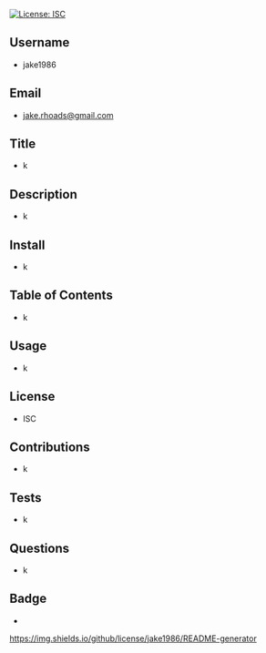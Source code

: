 
 [![License: ISC](https://img.shields.io/badge/License-ISC-blue.svg)](https://opensource.org/licenses/ISC)
## Username
  * jake1986
## Email
  * jake.rhoads@gmail.com
## Title
  * k
## Description
  * k
## Install
  * k
## Table of Contents
  * k
## Usage
  * k
## License
  * ISC
## Contributions
  * k
## Tests
  * k
## Questions
  * k
## Badge
  * 
 https://img.shields.io/github/license/jake1986/README-generator
